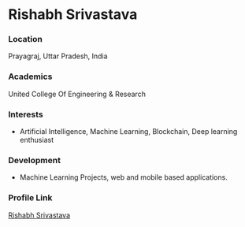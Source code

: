 # Rishabh Srivastava

### Location

Prayagraj, Uttar Pradesh, India

### Academics

United College Of Engineering & Research

### Interests

- Artificial Intelligence, Machine Learning, Blockchain, Deep learning enthusiast

### Development

- Machine Learning Projects, web and mobile based applications.

### Profile Link

[Rishabh Srivastava](https://github.com/RishabhSrivastava1423)